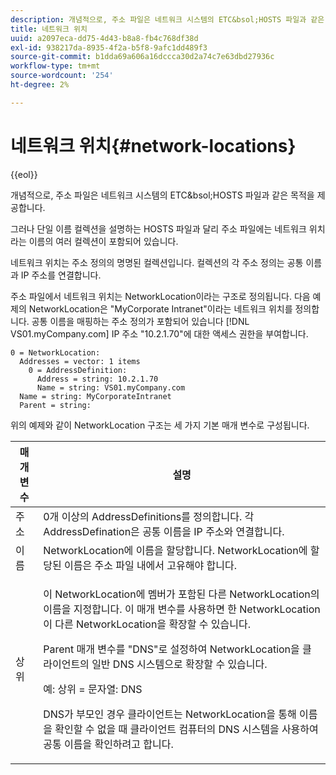 ```yaml
---
description: 개념적으로, 주소 파일은 네트워크 시스템의 ETC&bsol;HOSTS 파일과 같은 목적을 제공합니다.
title: 네트워크 위치
uuid: a2097eca-dd75-4d43-b8a8-fb4c768df38d
exl-id: 938217da-8935-4f2a-b5f8-9afc1dd489f3
source-git-commit: b1dda69a606a16dccca30d2a74c7e63dbd27936c
workflow-type: tm+mt
source-wordcount: '254'
ht-degree: 2%

---
```


# 네트워크 위치{#network-locations}

{{eol}}

개념적으로, 주소 파일은 네트워크 시스템의 ETC&amp;bsol;HOSTS 파일과 같은 목적을 제공합니다.

그러나 단일 이름 컬렉션을 설명하는 HOSTS 파일과 달리 주소 파일에는 네트워크 위치라는 이름의 여러 컬렉션이 포함되어 있습니다.

네트워크 위치는 주소 정의의 명명된 컬렉션입니다. 컬렉션의 각 주소 정의는 공통 이름과 IP 주소를 연결합니다.

주소 파일에서 네트워크 위치는 NetworkLocation이라는 구조로 정의됩니다. 다음 예제의 NetworkLocation은 &quot;MyCorporate Intranet&quot;이라는 네트워크 위치를 정의합니다. 공통 이름을 매핑하는 주소 정의가 포함되어 있습니다 [!DNL VS01.myCompany.com] IP 주소 &quot;10.2.1.70&quot;에 대한 액세스 권한을 부여합니다.

```
0 = NetworkLocation: 
  Addresses = vector: 1 items
    0 = AddressDefinition: 
      Address = string: 10.2.1.70
      Name = string: VS01.myCompany.com
  Name = string: MyCorporateIntranet
  Parent = string: 
```

위의 예제와 같이 NetworkLocation 구조는 세 가지 기본 매개 변수로 구성됩니다.

<table id="table_9142A0EFA15E4C37975E7ACE234F6FDD"> 
 <thead> 
  <tr> 
   <th colname="col1" class="entry"> 매개 변수 </th> 
   <th colname="col2" class="entry"> 설명 </th> 
  </tr> 
 </thead>
 <tbody> 
  <tr> 
   <td colname="col1"> 주소 </td> 
   <td colname="col2"> 0개 이상의 AddressDefinitions를 정의합니다. 각 AddressDefination은 공통 이름을 IP 주소와 연결합니다. </td> 
  </tr> 
  <tr> 
   <td colname="col1"> 이름 </td> 
   <td colname="col2"> NetworkLocation에 이름을 할당합니다. NetworkLocation에 할당된 이름은 주소 파일 내에서 고유해야 합니다. </td> 
  </tr> 
  <tr> 
   <td colname="col1"> 상위 </td> 
   <td colname="col2"> <p>이 NetworkLocation에 멤버가 포함된 다른 NetworkLocation의 이름을 지정합니다. 이 매개 변수를 사용하면 한 NetworkLocation이 다른 NetworkLocation을 확장할 수 있습니다. </p> <p>Parent 매개 변수를 "DNS"로 설정하여 NetworkLocation을 클라이언트의 일반 DNS 시스템으로 확장할 수 있습니다. </p> <p>예: 상위 = 문자열: DNS </p> <p>DNS가 부모인 경우 클라이언트는 NetworkLocation을 통해 이름을 확인할 수 없을 때 클라이언트 컴퓨터의 DNS 시스템을 사용하여 공통 이름을 확인하려고 합니다. </p> </td> 
  </tr> 
 </tbody> 
</table>
